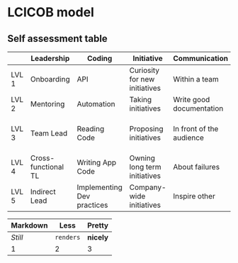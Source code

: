 # LCICOB model
## Self assessment table
|       | Leadership | Coding | Initiative | Communication | Ownership | Business |
| --- | --- | --- | --- | --- | --- | --- |
| LVL 1 | Onboarding | API | Curiosity for new initiatives | Within a team | For your artifacts | Prioritization |
| LVL 2 | Mentoring | Automation | Taking initiatives | Write good documentation | For team artifacts | Calculating cost |
| LVL 3 | Team Lead | Reading Code | Proposing initiatives | In front of the audience | For department artifacts | Cost of refactoring and automation |
| LVL 4 | Cross-functional TL | Writing App Code | Owning long term initiatives | About failures | For product or project artifacts | Tooling vs labor |
| LVL 5 | Indirect Lead | Implementing Dev practices | Company-wide initiatives | Inspire other | For organization | Profitability vs Growth |

Markdown | Less | Pretty
--- | --- | ---
*Still* | `renders` | **nicely**
1 | 2 | 3
